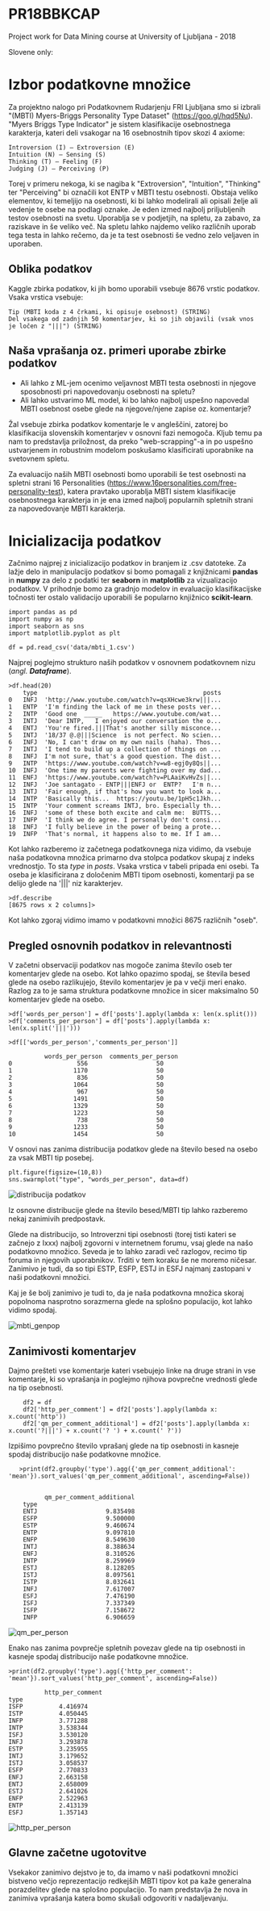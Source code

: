 # PR18BBKCAP
Project work for Data Mining course at University of Ljubljana - 2018

Slovene only:

# Izbor podatkovne množice
Za projektno nalogo pri Podatkovnem Rudarjenju FRI Ljubljana smo si izbrali "(MBTI) Myers-Briggs Personality Type Dataset" (https://goo.gl/hqd5Nu). "Myers Briggs Type Indicator" je sistem klasifikacije osebnostnega karakterja, kateri deli vsakogar na 16 osebnostnih tipov skozi 4 axiome:

    Introversion (I) – Extroversion (E)
    Intuition (N) – Sensing (S)
    Thinking (T) – Feeling (F)
    Judging (J) – Perceiving (P)

Torej v primeru nekoga, ki se nagiba k "Extroversion", "Intuition", "Thinking" ter "Perceiving" bi označili kot ENTP v MBTI testu osebnosti. Obstaja veliko elementov, ki temeljijo na osebnosti, ki bi lahko modelirali ali opisali želje ali vedenje te osebe na podlagi oznake.
Je eden izmed najbolj priljubljenih testov osebnosti na svetu. Uporablja se v podjetjih, na spletu, za zabavo, za raziskave in še veliko več. Na spletu lahko najdemo veliko različnih uporab tega testa in lahko rečemo, da je ta test osebnosti še vedno zelo veljaven in uporaben.

## Oblika podatkov
Kaggle zbirka podatkov, ki jih bomo uporabili vsebuje 8676 vrstic podatkov. Vsaka vrstica vsebuje:

    Tip (MBTI koda z 4 črkami, ki opisuje osebnost) (STRING)
    Del vsakega od zadnjih 50 komentarjev, ki so jih objavili (vsak vnos je ločen z "|||") (STRING)

## Naša vprašanja oz. primeri uporabe zbirke podatkov

- Ali lahko z ML-jem ocenimo veljavnost MBTI testa osebnosti in njegove sposobnosti pri napovedovanju osebnosti na spletu?
- Ali lahko ustvarimo ML model, ki bo lahko najbolj uspešno napovedal MBTI osebnost osebe glede na njegove/njene zapise oz. komentarje?
    
Žal vsebuje zbirka podatkov komentarje le v angleščini, zatorej bo klasifikacija slovenskih komentarjev v osnovni fazi nemogoča. Kljub temu pa nam to predstavlja priložnost, da preko "web-scrapping"-a in po uspešno ustvarjenem in robustnim modelom poskušamo klasificirati uporabnike na svetovnem spletu.

Za evaluacijo naših MBTI osebnosti bomo uporabili še test osebnosti na spletni strani 16 Personalities (https://www.16personalities.com/free-personality-test), katera pravtako uporablja MBTI sistem klasifikacije osebnostnega karakterja in je ena izmed najbolj popularnih spletnih strani za napovedovanje MBTI karakterja.

# Inicializacija podatkov

Začnimo najprej z inicializacijo podatkov in branjem iz .csv datoteke. Za lažje delo in manipulacijo podatkov si bomo pomagali z knjižnicami **pandas** in **numpy** za delo z podatki ter **seaborn** in **matplotlib** za vizualizacijo podatkov. V prihodnje bomo za gradnjo modelov in evaluacijo klasifikacijske točnosti ter ostalo validacijo uporabili še popularno knjižnico **scikit-learn**.

    import pandas as pd
    import numpy as np
    import seaborn as sns
    import matplotlib.pyplot as plt

    df = pd.read_csv('data/mbti_1.csv')
    
Najprej poglejmo strukturo naših podatkov v osnovnem podatkovnem nizu (*angl.* ***Dataframe***).

    >df.head(20)
        type                                              posts
    0   INFJ  'http://www.youtube.com/watch?v=qsXHcwe3krw|||...
    1   ENTP  'I'm finding the lack of me in these posts ver...
    2   INTP  'Good one  _____   https://www.youtube.com/wat...
    3   INTJ  'Dear INTP,   I enjoyed our conversation the o...
    4   ENTJ  'You're fired.|||That's another silly misconce...
    5   INTJ  '18/37 @.@|||Science  is not perfect. No scien...
    6   INFJ  'No, I can't draw on my own nails (haha). Thos...
    7   INTJ  'I tend to build up a collection of things on ...
    8   INFJ  I'm not sure, that's a good question. The dist...
    9   INTP  'https://www.youtube.com/watch?v=w8-egj0y8Qs||...
    10  INFJ  'One time my parents were fighting over my dad...
    11  ENFJ  'https://www.youtube.com/watch?v=PLAaiKvHvZs||...
    12  INFJ  'Joe santagato - ENTP|||ENFJ or  ENTP?   I'm n...
    13  INTJ  'Fair enough, if that's how you want to look a...
    14  INTP  'Basically this...  https://youtu.be/1pH5c1Jkh...
    15  INTP  'Your comment screams INTJ, bro. Especially th...
    16  INFJ  'some of these both excite and calm me:  BUTTS...
    17  INFP  'I think we do agree. I personally don't consi...
    18  INFJ  'I fully believe in the power of being a prote...
    19  INFP  'That's normal, it happens also to me. If I am...
    
Kot lahko razberemo iz začetnega podatkovnega niza vidimo, da vsebuje naša podatkovna množica primarno dva stolpca podatkov skupaj z indeks vrednostjo. To sta *type* in *posts*. Vsaka vrstica v tabeli pripada eni osebi. Ta oseba je klasificirana z določenim MBTI tipom osebnosti, komentarji pa se delijo glede na '|||' niz karakterjev.
    
    >df.describe
    [8675 rows x 2 columns]>
    
Kot lahko zgoraj vidimo imamo v podatkovni množici 8675 različnih "oseb".

## Pregled osnovnih podatkov in relevantnosti

V začetni observaciji podatkov nas mogoče zanima število oseb ter komentarjev glede na osebo. Kot lahko opazimo spodaj, se števila besed glede na osebo razlikujejo, število komentarjev je pa v večji meri enako. Razlog za to je sama struktura podatkovne množice in sicer maksimalno 50 komentarjev glede na osebo.

    >df['words_per_person'] = df['posts'].apply(lambda x: len(x.split()))
    >df['comments_per_person'] = df['posts'].apply(lambda x: len(x.split('|||')))
    
    >df[['words_per_person','comments_per_person']]
    
              words_per_person  comments_per_person
    0                  556                   50
    1                 1170                   50
    2                  836                   50
    3                 1064                   50
    4                  967                   50
    5                 1491                   50
    6                 1329                   50
    7                 1223                   50
    8                  738                   50
    9                 1233                   50
    10                1454                   50
    
V osnovi nas zanima distribucija podatkov glede na število besed na osebo za vsak MBTI tip posebej.

    plt.figure(figsize=(10,8))
    sns.swarmplot("type", "words_per_person", data=df)
    
![distribucija podatkov](figures/Figure_1%20-%20Words%20per%20person%20-%20type_fixed.png)

Iz osnovne distribucije glede na število besed/MBTI tip lahko razberemo nekaj zanimivih predpostavk.

Glede na distribucijo, so Introverzni tipi osebnosti (torej tisti kateri se začnejo z Ixxx) najbolj zgovorni v internetnem forumu, vsaj glede na našo podatkovno množico. Seveda je to lahko zaradi več razlogov, recimo tip foruma in njegovih uporabnikov. Trditi v tem koraku še ne moremo ničesar. Zanimivo je tudi, da so tipi ESTP, ESFP, ESTJ in ESFJ najmanj zastopani v naši podatkovni množici.

Kaj je še bolj zanimivo je tudi to, da je naša podatkovna množica skoraj popolnoma nasprotno sorazmerna glede na splošno populacijo, kot lahko vidimo spodaj.

![mbti_genpop](figures/MBTI%20types%20in%20general%20population.PNG)


## Zanimivosti komentarjev

Dajmo prešteti vse komentarje kateri vsebujejo linke na druge strani in vse komentarje, ki so vprašanja in poglejmo njihova povprečne vrednosti glede na tip osebnosti.

        df2 = df
        df2['http_per_comment'] = df2['posts'].apply(lambda x: x.count('http'))
        df2['qm_per_comment_additional'] = df2['posts'].apply(lambda x: x.count('?|||') + x.count('? ') + x.count(' ?'))

Izpišimo povprečno število vprašanj glede na tip osebnosti in kasneje spodaj distribucijo naše podatkovne množice.

       >print(df2.groupby('type').agg({'qm_per_comment_additional': 'mean'}).sort_values('qm_per_comment_additional', ascending=False))
       

              qm_per_comment_additional
        type                           
        ENTJ                   9.835498
        ESFP                   9.500000
        ESTP                   9.460674
        ENTP                   9.097810
        ENFP                   8.549630
        INTJ                   8.388634
        ENFJ                   8.310526
        INTP                   8.259969
        ESTJ                   8.128205
        ISTJ                   8.097561
        ISTP                   8.032641
        INFJ                   7.617007
        ESFJ                   7.476190
        ISFJ                   7.337349
        ISFP                   7.158672
        INFP                   6.906659


![qm_per_person](figures/Figure_2%20-%20QM%20per%20person%20-%20type.png)

Enako nas zanima povprečje spletnih povezav glede na tip osebnosti in kasneje spodaj distribucijo naše podatkovne množice.

    >print(df2.groupby('type').agg({'http_per_comment': 'mean'}).sort_values('http_per_comment', ascending=False))
    
              http_per_comment
    type                  
    ISFP          4.416974
    ISTP          4.050445
    INFP          3.771288
    INTP          3.538344
    ISFJ          3.530120
    INFJ          3.293878
    ESTP          3.235955
    INTJ          3.179652
    ISTJ          3.058537
    ESFP          2.770833
    ENFJ          2.663158
    ENTJ          2.658009
    ESTJ          2.641026
    ENFP          2.522963
    ENTP          2.413139
    ESFJ          1.357143


![http_per_person](figures/Figure_3%20-%20Http%20per%20person%20-%20type.png)

    
## Glavne začetne ugotovitve

Vsekakor zanimivo dejstvo je to, da imamo v naši podatkovni množici bistveno večjo reprezentacijo redkejših MBTI tipov kot pa kaže generalna porazdelitev glede na splošno populacijo. To nam predstavlja že nova in zanimiva vprašanja katera bomo skušali odgovoriti v nadaljevanju.




